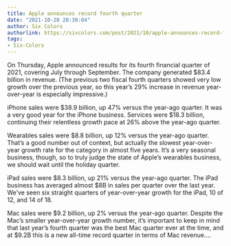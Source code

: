```yaml
---
title: Apple announces record fourth quarter
date: "2021-10-28 20:38:04"
author: Six Colors
authorlink: https://sixcolors.com/post/2021/10/apple-announces-record-fourth-quarter/
tags:
- Six-Colors
---
```

<p>On Thursday, Apple announced results for its fourth financial quarter of 2021, covering July through September. The company generated $83.4 billion in revenue. (The previous two fiscal fourth quarters showed very low growth over the previous year, so this year’s 29% increase in revenue year-over-year is especially impressive.)</p>
<p>iPhone sales were $38.9 billion, up 47% versus the year-ago quarter. It was a very good year for the iPhone business.  Services were $18.3 billion, continuing their relentless growth pace at 26% above the year-ago quarter.</p>
<p>Wearables sales were $8.8 billion, up 12% versus the year-ago quarter. That’s a good number out of context, but actually the slowest year-over-year growth rate for the category in almost five years. It’s a very seasonal business, though, so to truly judge the state of Apple’s wearables business, we should wait until the holiday quarter.</p>
<p>iPad sales were $8.3 billion, up 21% versus the year-ago quarter. The iPad business has averaged almost $8B in sales per quarter over the last year. We’ve seen six straight quarters of year-over-year growth for the iPad, 10 of 12, and 14 of 18.</p>
<p>Mac sales were $9.2 billion, up 2% versus the year-ago quarter. Despite the Mac’s smaller year-over-year growth number, it’s important to keep in mind that last year’s fourth quarter was the best Mac quarter ever at the time, and at $9.2B this is a new all-time record quarter in terms of Mac revenue.&#8230;</p>